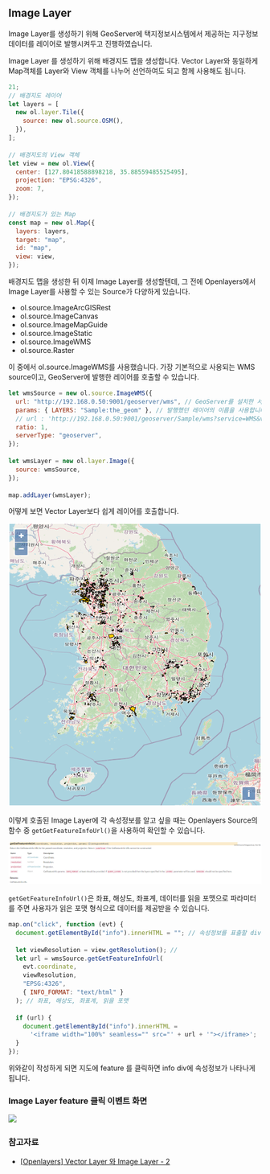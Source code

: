 ## Image Layer

Image Layer를 생성하기 위해 GeoServer에 택지정보시스템에서 제공하는 지구정보데이터를 레이어로 발행시켜두고 진행하였습니다.

Image Layer 를 생성하기 위해 배경지도 맵을 생성합니다.
Vector Layer와 동일하게 Map객체를 Layer와 View 객체를 나누어 선언하여도 되고 함께 사용해도 됩니다.

```jsx
21;
// 배경지도 레이어
let layers = [
  new ol.layer.Tile({
    source: new ol.source.OSM(),
  }),
];

// 배경지도의 View 객체
let view = new ol.View({
  center: [127.80418588898218, 35.88559485525495],
  projection: "EPSG:4326",
  zoom: 7,
});

// 배경지도가 있는 Map
const map = new ol.Map({
  layers: layers,
  target: "map",
  id: "map",
  view: view,
});
```

배경지도 맵을 생성한 뒤 이제 Image Layer를 생성할텐데, 그 전에 Openlayers에서 Image Layer를 사용할 수 있는 Source가 다양하게 있습니다.

- ol.source.ImageArcGISRest
- ol.source.ImageCanvas
- ol.source.ImageMapGuide
- ol.source.ImageStatic
- ol.source.ImageWMS
- ol.source.Raster

이 중에서 ol.source.ImageWMS를 사용했습니다.
가장 기본적으로 사용되는 WMS source이고, GeoServer에 발행한 레이어를 호출할 수 있습니다.

```jsx
let wmsSource = new ol.source.ImageWMS({
  url: "http://192.168.0.50:9001/geoserver/wms", // GeoServer를 설치한 서버의 URL 과 port를 사용합니다.
  params: { LAYERS: "Sample:the_geom" }, // 발행했던 레이어의 이름을 사용합니다. 작업공간이 여러개면서 같은 레이어를 사용할 경우 작업공간 이름까지 선언해주면 더 명확합니다.
  // url : 'http://192.168.0.50:9001/geoserver/Sample/wms?service=WMS&version=1.1.0&request=GetMap&layers=Sample:the_geom', // 혹은 url에 service, request, layers, version 등의 요소를 추가하여 사용할 수 도 있습니다.
  ratio: 1,
  serverType: "geoserver",
});

let wmsLayer = new ol.layer.Image({
  source: wmsSource,
});

map.addLayer(wmsLayer);
```

어떻게 보면 Vector Layer보다 쉽게 레이어를 호출합니다.

![](../img/img.png)

이렇게 호출된 Image Layer에 각 속성정보를 알고 싶을 때는 Openlayers Source의 함수 중 `getGetFeatureInfoUrl()`을 사용하여 확인할 수 있습니다.

![](../img/api.png)

`getGetFeatureInfoUrl()`은 좌표, 해상도, 좌표계, 데이터를 읽을 포맷으로 파라미터를 주면 사용자가 읽은 포맷 형식으로 데이터를 제공받을 수 있습니다.

```jsx
map.on("click", function (evt) {
  document.getElementById("info").innerHTML = ""; // 속성정보를 표출할 div 초기화

  let viewResolution = view.getResolution(); //
  let url = wmsSource.getGetFeatureInfoUrl(
    evt.coordinate,
    viewResolution,
    "EPSG:4326",
    { INFO_FORMAT: "text/html" }
  ); // 좌표, 해상도, 좌표계, 읽을 포맷

  if (url) {
    document.getElementById("info").innerHTML =
      '<iframe width="100%" seamless="" src="' + url + '"></iframe>';
  }
});
```

위와같이 작성하게 되면 지도에 feature 를 클릭하면 info div에 속성정보가 나타나게 됩니다.

### Image Layer feature 클릭 이벤트 화면

![](../img/img1.gif)

### 참고자료

- [[Openlayers] Vector Layer 와 Image Layer - 2](https://clsung.tistory.com/8)
